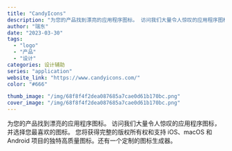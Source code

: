 ```yaml
---
title: "CandyIcons"
description: "为您的产品找到漂亮的应用程序图标。 访问我们大量令人惊叹的应用程序图标，并选择您最喜欢的图标。 您将获得完整的版权所有权"
author: "瑞东"
date: "2023-03-30"
tags:
  - "logo"
  - "产品"
  - "设计"
categories: 设计辅助
series: "application"
website_link: "https://www.candyicons.com/"
color: "#666"

thumb_image: "/img/68f8f4f2dea087685a7cae0d61b170bc.png"
cover_image: "/img/68f8f4f2dea087685a7cae0d61b170bc.png"
---
```


为您的产品找到漂亮的应用程序图标。 访问我们大量令人惊叹的应用程序图标，并选择您最喜欢的图标。 您将获得完整的版权所有权和支持 iOS、macOS 和 Android 项目的独特高质量图标。还有一个定制的图标生成器。 